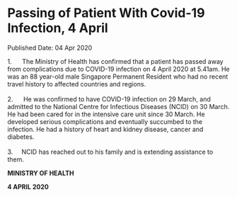 <html>
    <meta http-equiv="Content-Type" content="text/html; charset=utf-8"/>
    <meta charset="utf-8"/>
    <title>Passing of Patient With Covid-19 Infection, 4 April</title>
    <body><h1>Passing of Patient With Covid-19 Infection, 4 April</h1>
    <p>Published Date: 04 Apr 2020</p> <p>1.&nbsp; &nbsp; &nbsp; The Ministry of Health has confirmed that a patient has passed away from complications due to COVID-19 infection on 4 April 2020 at 5.41am. He was an 88 year-old male Singapore Permanent Resident who had no recent travel history to affected countries and regions.<br><br>2.&nbsp; &nbsp; &nbsp; He was confirmed to have COVID-19 infection on 29 March, and admitted to the National Centre for Infectious Diseases (NCID) on 30 March. He had been cared for in the intensive care unit since 30 March. He developed serious complications and eventually succumbed to the infection. He had a history of heart and kidney disease, cancer and diabetes.<br><br>3.&nbsp; &nbsp; &nbsp;NCID has reached out to his family and is extending assistance to them.</p> <p><strong>MINISTRY OF HEALTH</strong></p><div> <p><strong>4 APRIL 2020</strong></p> <p>&nbsp;</p> </div></body>
</html>